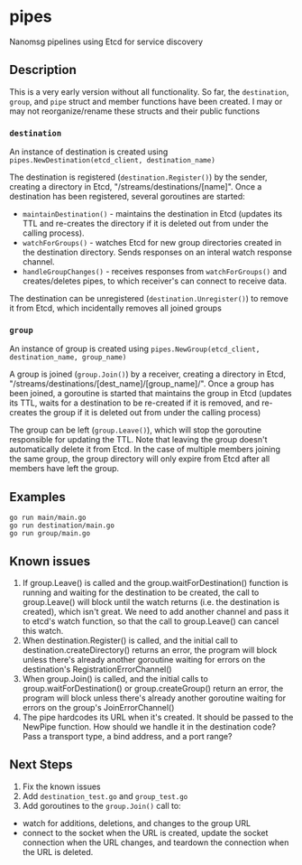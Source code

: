 # pipes
Nanomsg pipelines using Etcd for service discovery

## Description
This is a very early version without all functionality.  So far, the `destination`, `group`, and `pipe` struct and member functions have been created.  I may or may not reorganize/rename these structs and their public functions

### `destination`
An instance of destination is created using `pipes.NewDestination(etcd_client, destination_name)`

The destination is registered (`destination.Register()`) by the sender, creating a directory in Etcd, "/streams/destinations/[name]".  Once a destination has been registered, several goroutines are started:
  - `maintainDestination()` - maintains the destination in Etcd (updates its TTL and re-creates the directory if it is deleted out from under the calling process).
  - `watchForGroups()` - watches Etcd for new group directories created in the destination directory. Sends responses on an interal watch response channel.
  - `handleGroupChanges()` - receives responses from `watchForGroups()` and creates/deletes pipes, to which receiver's can connect to receive data.

The destination can be unregistered (`destination.Unregister()`) to remove it from Etcd, which incidentally removes all joined groups

### `group`
An instance of group is created using `pipes.NewGroup(etcd_client, destination_name, group_name)`

A group is joined (`group.Join()`) by a receiver, creating a directory in Etcd, "/streams/destinations/[dest_name]/[group_name]/".  Once a group has been joined, a goroutine is started that maintains the group in Etcd (updates its TTL, waits for a destination to be re-created if it is removed, and re-creates the group if it is deleted out from under the calling process)

The group can be left (`group.Leave()`), which will stop the goroutine responsible for updating the TTL.  Note that leaving the group doesn't automatically delete it from Etcd.  In the case of multiple members joining the same group, the group directory will only expire from Etcd after all members have left the group.

## Examples
```
go run main/main.go
go run destination/main.go
go run group/main.go
```

## Known issues
1. If group.Leave() is called and the group.waitForDestination() function is running and waiting for the destination to be created, the call to group.Leave() will block until the watch returns (i.e. the destination is created), which isn't great. We need to add another channel and pass it to etcd's watch function, so that the call to group.Leave() can cancel this watch.
2. When destination.Register() is called, and the initial call to destination.createDirectory() returns an error, the program will block unless there's already another goroutine waiting for errors on the destination's RegistrationErrorChannel()
3. When group.Join() is called, and the initial calls to group.waitForDestination() or group.createGroup() return an error, the program will block unless there's already another goroutine waiting for errors on the group's JoinErrorChannel()
4. The pipe hardcodes its URL when it's created.  It should be passed to the NewPipe function.  How should we handle it in the destination code?  Pass a transport type, a bind address, and a port range?

## Next Steps
1. Fix the known issues
2. Add `destination_test.go` and `group_test.go`
3. Add goroutines to the `group.Join()` call to:
  - watch for additions, deletions, and changes to the group URL
  - connect to the socket when the URL is created, update the socket connection when the URL changes, and teardown the connection when the URL is deleted.
